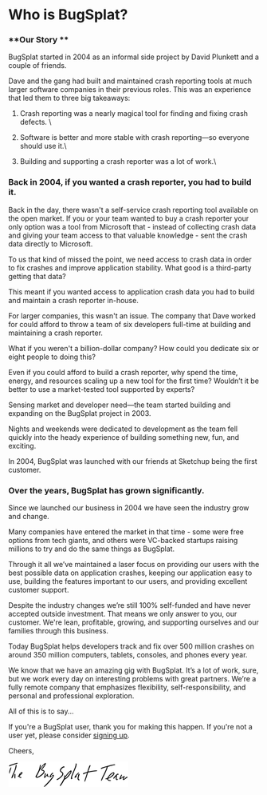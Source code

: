 # Who is BugSplat?

### **Our Story **

BugSplat started in 2004 as an informal side project by David Plunkett and a couple of friends.

Dave and the gang had built and maintained crash reporting tools at much larger software companies in their previous roles.  This was an experience that led them to three big takeaways: 

1. Crash reporting was a nearly magical tool for finding and fixing crash defects.  \

2. Software is better and more stable with crash reporting—so everyone should use it.\

3. Building and supporting a crash reporter was a lot of work.\


### Back in 2004, if you wanted a crash reporter, you had to build it.

Back in the day, there wasn't a self-service crash reporting tool available on the open market. If you or your team wanted to buy a crash reporter your only option was a tool from Microsoft that - instead of collecting crash data and giving your team access to that valuable knowledge - sent the crash data directly to Microsoft.

To us that kind of missed the point, we need access to crash data in order to fix crashes and improve application stability. What good is a third-party getting that data?

This meant if you wanted access to application crash data you had to build and maintain a crash reporter in-house.

For larger companies, this wasn't an issue. The company that Dave worked for could afford to throw a team of six developers full-time at building and maintaining a crash reporter.

What if you weren't a billion-dollar company? How could you dedicate six or eight people to doing this?

Even if you could afford to build a crash reporter, why spend the time, energy, and resources scaling up a new tool for the first time? Wouldn’t it be better to use a market-tested tool supported by experts?

Sensing market and developer need—the team started building and expanding on the BugSplat project in 2003.

Nights and weekends were dedicated to development as the team fell quickly into the heady experience of building something new, fun, and exciting.

In 2004, BugSplat was launched with our friends at Sketchup being the first customer.

### Over the years, BugSplat has grown significantly.

Since we launched our business in 2004 we have seen the industry grow and change.

Many companies have entered the market in that time - some were free options from tech giants, and others were VC-backed startups raising millions to try and do the same things as BugSplat.

Through it all we’ve maintained a laser focus on providing our users with the best possible data on application crashes, keeping our application easy to use, building the features important to our users, and providing excellent customer support.

Despite the industry changes we’re still 100% self-funded and have never accepted outside investment. That means we only answer to you, our customer. We're lean, profitable, growing, and supporting ourselves and our families through this business.

Today BugSplat helps developers track and fix over 500 million crashes on around 350 million computers, tablets, consoles, and phones every year. 

We know that we have an amazing gig with BugSplat. It’s a lot of work, sure, but we work every day on interesting problems with great partners. We’re a fully remote company that emphasizes flexibility, self-responsibility, and personal and professional exploration.

All of this is to say...

If you're a BugSplat user, thank you for making this happen. If you're not a user yet, please consider [signing up](https://app.bugsplat.com/v2/sign-up).  

Cheers,

![](../../.gitbook/assets/bs-team-signature.png)
